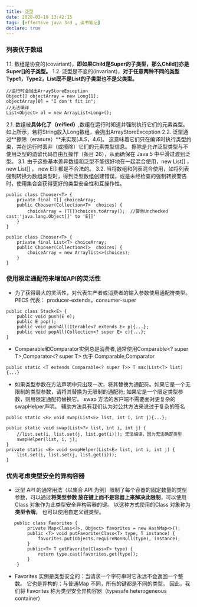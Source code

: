 ```yaml
---
title: 泛型
date: 2020-03-19 13:42:15
tags: [effective java 3rd , 读书笔记]
declare: true
---
```

### 列表优于数组
1.1. 数组是协变的(covariant)，**即如果Child是Super的子类型，那么Child[]亦是Super[]的子类型。**
1.2. 泛型是不变的(invariant)，**对于任意两种不同的类型Type1，Type2，List<Type1>既不是List<Type>的子类型也不是父类型。**
```
//运行时会抛出ArrayStoreException
Object[] objectArray = new Long[1];
objectArray[0] = "I don't fit in";
//无法编译
List<Object> ol = new ArrayList<Long>();
```
<!-- more -->
2.1. 数组被**具体化了（reified）**,数组在运行时知道并强制执行它们的元素类型。如上所示，若将String放入Long数组，会抛出ArrayStoreException
2.2. 泛型通过**擦除（erasure）**来实现[JLS，4.6]。 这意味着它们只在编译时执行类型约束，并在运行时丢弃（或擦除）它们的元素类型信息。 擦除是允许泛型类型与不使用泛型的遗留代码自由互操作（条目 26），从而确保在 Java 5 中平滑过渡到泛型。
3.1. 由于这些基本差异数组和泛型不能很好地在一起混合使用，new List<E>[] ， new
List<String>[] ， new E[] 都是不合法的。
3.2. 当将数组和列表混合使用，如将列表强制转换为数组类型时，得到泛型数组创建错误，或是未经检查的强制转换警告时，使用集合会获得更好的类型安全性和互操作性。
```
public class Chooser<T> {
    private final T[] choiceArray;
    public Chooser(Collection<T>  choices) {
        choiceArray = (T[])choices.toArray();  //警告Unchecked cast:'java.lang.Object[]' to 'E[]'
    }
}

public class Chooser<T> {
    private final List<T> choiceArray;
    public Chooser(Collection<T>  choices) {
        choiceArray = new Arraylist<>(choices);
    }
}
```

### 使用限定通配符来增加API的灵活性
+ 为了获得最大的灵活性，对代表生产者或消费者的输入参数使用通配符类型。PECS 代表： producer-extends，consumer-super
```
public class Stack<E> {
    public void push(E e);
    public E pop();
    public void pushAll(Iterable<? extends E> p){...};
    public void popAll(Collection<? super E> c){...};
}
```
+ Comparable和Comparator实例总是消费者,通常使用Comparable<? super T>,Comparator<? super T> 优于 Comparable<T>,Comparator<T>
```
public static <T extends Comparable<? super T>> T max(List<T> list){...}
```
+ 如果类型参数在方法声明中只出现一次，将其替换为通配符。如果它是一个无限制的类型参数，请将其替换为无限制的通配符; 如果它是一个限定类型参数，则用限定通配符替换它。
swap 方法的客户端不需要面对更复杂的 swapHelper声明。 辅助方法具有我们认为对公共方法来说过于复杂的签名
```
public static <E> void swap(List<E> list, int i, int j){...};

public static void swap(List<?> list, int i, int j) {
    //list.set(i, list.set(j, list.get(i))); 无法编译，因为无法确定类型
    swapHelper(list, i, j);
} 
private static <E> void swapHelper(List<E> list, int i, int j) {
    list.set(i, list.set(j, list.get(i)));
}
```

### 优先考虑类型安全的异构容器
+ 泛型 API 的通常用法（以集合 API 为例）限制了每个容器的固定数量的类型参数，可以通过**将类型参数
放在键上而不是容器上来解决此限制**，可以使用 Class 对象作为此类型安全异构容器的键。 以这种方式使用的Class 对象称为**类型令牌**。 也可以使用自定义键类型。
```
   public class Favorites {
        private Map<Class<?>, Object> favorites = new HashMap<>();
        public <T> void putFavorite(Class<T> type, T instance) {
            favorites.put(Objects.requireNonNull(type), instance);
        }
        public<T> T getFavorite(Class<T> type) {
            return type.cast(favorites.get(type));
        }
    }
```
+ Favorites 实例是类型安全的：当请求一个字符串时它永远不会返回一个整数。 它也是异构的：与普通Map 不同，所有的键都是不同的类型。 因此，我们将 Favorites 称为类型安全异构容器（typesafe heterogeneous container）
